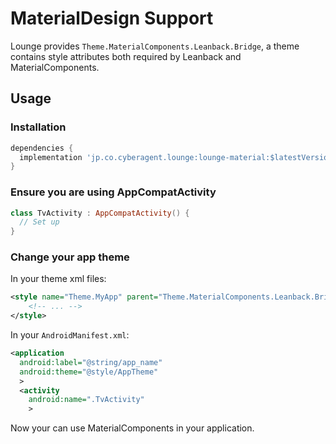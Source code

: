 # MaterialDesign Support

Lounge provides `Theme.MaterialComponents.Leanback.Bridge`,
a theme contains style attributes both required by Leanback and MaterialComponents.

## Usage

### Installation

```gradle
dependencies {
  implementation 'jp.co.cyberagent.lounge:lounge-material:$latestVersion'
}
```

### Ensure you are using AppCompatActivity

```kotlin
class TvActivity : AppCompatActivity() {
  // Set up
}
```

### Change your app theme

In your theme xml files:

```xml
<style name="Theme.MyApp" parent="Theme.MaterialComponents.Leanback.Bridge">
    <!-- ... -->
</style>
```

In your `AndroidManifest.xml`:

```xml
<application
  android:label="@string/app_name"
  android:theme="@style/AppTheme"
  >
  <activity
    android:name=".TvActivity"
    >
```

Now your can use MaterialComponents in your application.
